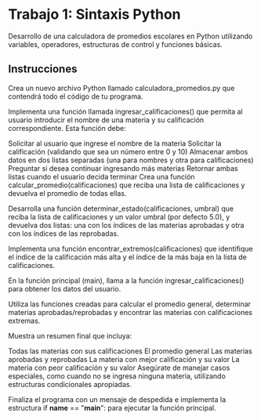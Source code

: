 # Trabajo 1: Sintaxis Python
Desarrollo de una calculadora de promedios escolares en Python utilizando variables, operadores, estructuras de control y funciones básicas.

## Instrucciones
Crea un nuevo archivo Python llamado calculadora_promedios.py que contendrá todo el código de tu programa.

Implementa una función llamada ingresar_calificaciones() que permita al usuario introducir el nombre de una materia y su calificación correspondiente. Esta función debe:

Solicitar al usuario que ingrese el nombre de la materia
Solicitar la calificación (validando que sea un número entre 0 y 10)
Almacenar ambos datos en dos listas separadas (una para nombres y otra para calificaciones)
Preguntar si desea continuar ingresando más materias
Retornar ambas listas cuando el usuario decida terminar
Crea una función calcular_promedio(calificaciones) que reciba una lista de calificaciones y devuelva el promedio de todas ellas.

Desarrolla una función determinar_estado(calificaciones, umbral) que reciba la lista de calificaciones y un valor umbral (por defecto 5.0), y devuelva dos listas: una con los índices de las materias aprobadas y otra con los índices de las reprobadas.

Implementa una función encontrar_extremos(calificaciones) que identifique el índice de la calificación más alta y el índice de la más baja en la lista de calificaciones.

En la función principal (main), llama a la función ingresar_calificaciones() para obtener los datos del usuario.

Utiliza las funciones creadas para calcular el promedio general, determinar materias aprobadas/reprobadas y encontrar las materias con calificaciones extremas.

Muestra un resumen final que incluya:

Todas las materias con sus calificaciones
El promedio general
Las materias aprobadas y reprobadas
La materia con mejor calificación y su valor
La materia con peor calificación y su valor
Asegúrate de manejar casos especiales, como cuando no se ingresa ninguna materia, utilizando estructuras condicionales apropiadas.

Finaliza el programa con un mensaje de despedida e implementa la estructura if __name__ == "__main__": para ejecutar la función principal.
